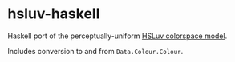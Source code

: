 # hsluv-haskell

Haskell port of the perceptually-uniform [HSLuv colorspace model](http://www.hsluv.org/).

Includes conversion to and from `Data.Colour.Colour`.

